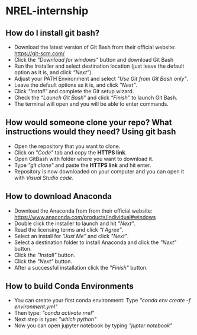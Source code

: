 # NREL-internship


## How do I install git bash?

- Download the latest version of Git Bash from their official website: https://git-scm.com/
- Click the *“Download for windows”* button and download Git Bash
- Run the Installer and select destination location (just leave the default option as it is, and click *“Next”*). 
- Adjust your PATH Environment and select *"Use Git from Git Bash only"*.
- Leave the default options as it is, and click *"Next"*.
- Click *"Install"* and complete the Git setup wizard. 
- Check the *“Launch Git Bash”* and click *“Finish”* to launch Git Bash.
- The terminal will open and you will be able to enter commands.

## How would someone clone your repo?  What instructions would they need? Using git bash

- Open the repository that you want to clone. 
- Click on *"Code"* tab and copy the **HTTPS link**. 
- Open GitBash with folder where you want to download it. 
- Type *"git clone"* and paste the **HTTPS link** and hit enter.
- Repository is now downloaded on your computer and you can open it with *Visual Studio code*.

## How to download Anaconda

- Download the Anaconda from from their official website: https://www.anaconda.com/products/individual#windows
- Double click the installer to launch and hit *"Next"*.
- Read the licensing terms and click *“I Agree”*.
- Select an install for *“Just Me”* and click *"Next"*.
- Select a destination folder to install Anaconda and click the *"Next"* button.
- Click the *"Install"* button. 
- Click the *"Next"* button.
- After a successful installation click the *"Finish"* button.

## How to build Conda Environments

- You can create your first conda environment: Type *"conda env create -f environment.yml"*
- Then type: *"conda activate nrel"*
- Next step is type: *"which python"*
- Now you can open jupyter notebook by typing *"jupter notebook"*
